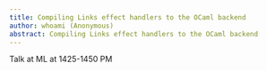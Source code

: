 ```yaml
---
title: Compiling Links effect handlers to the OCaml backend
author: whoami (Anonymous)
abstract: Compiling Links effect handlers to the OCaml backend
---
```


Talk at ML at 1425-1450 PM
